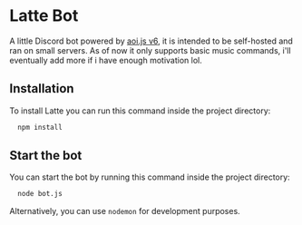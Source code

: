 # Latte Bot

A little Discord bot powered by [aoi.js v6](https://aoi.js.org/), it is intended to be self-hosted and ran on small servers. As of now it only supports basic music commands, i'll eventually add more if i have enough motivation lol.

## Installation

To install Latte you can run this command inside the project directory:

```bash
  npm install
```

## Start the bot

You can start the bot by running this command inside the project directory:

```bash
  node bot.js
```
Alternatively, you can use `nodemon` for development purposes.